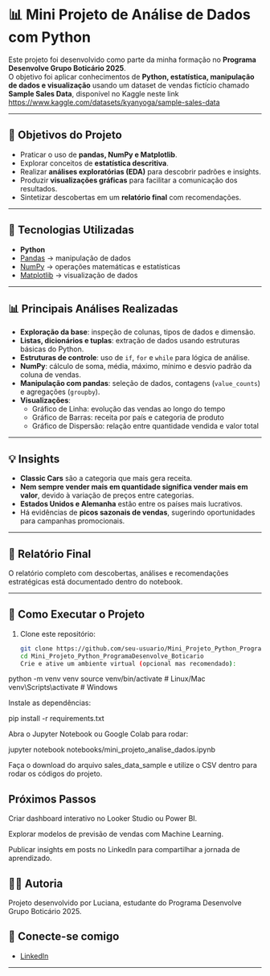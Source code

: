# 📊 Mini Projeto de Análise de Dados com Python

Este projeto foi desenvolvido como parte da minha formação no **Programa Desenvolve Grupo Boticário 2025**.  
O objetivo foi aplicar conhecimentos de **Python, estatística, manipulação de dados e visualização** usando um dataset de vendas fictício chamado **Sample Sales Data**, disponível no Kaggle neste link https://www.kaggle.com/datasets/kyanyoga/sample-sales-data

---

## 🎯 Objetivos do Projeto
- Praticar o uso de **pandas, NumPy e Matplotlib**.
- Explorar conceitos de **estatística descritiva**.
- Realizar **análises exploratórias (EDA)** para descobrir padrões e insights.
- Produzir **visualizações gráficas** para facilitar a comunicação dos resultados.
- Sintetizar descobertas em um **relatório final** com recomendações.

---

## 🔧 Tecnologias Utilizadas
- **Python**
- [Pandas](https://pandas.pydata.org/) → manipulação de dados  
- [NumPy](https://numpy.org/) → operações matemáticas e estatísticas  
- [Matplotlib](https://matplotlib.org/) → visualização de dados  

---

## 📊 Principais Análises Realizadas
- **Exploração da base**: inspeção de colunas, tipos de dados e dimensão.  
- **Listas, dicionários e tuplas**: extração de dados usando estruturas básicas do Python.  
- **Estruturas de controle**: uso de `if`, `for` e `while` para lógica de análise.  
- **NumPy**: cálculo de soma, média, máximo, mínimo e desvio padrão da coluna de vendas.  
- **Manipulação com pandas**: seleção de dados, contagens (`value_counts`) e agregações (`groupby`).  
- **Visualizações**:
  - Gráfico de Linha: evolução das vendas ao longo do tempo  
  - Gráfico de Barras: receita por país e categoria de produto  
  - Gráfico de Dispersão: relação entre quantidade vendida e valor total  

---

## 💡 Insights
- **Classic Cars** são a categoria que mais gera receita.  
- **Nem sempre vender mais em quantidade significa vender mais em valor**, devido à variação de preços entre categorias.  
- **Estados Unidos e Alemanha** estão entre os países mais lucrativos.  
- Há evidências de **picos sazonais de vendas**, sugerindo oportunidades para campanhas promocionais.

---

## 📄 Relatório Final
O relatório completo com descobertas, análises e recomendações estratégicas está documentado dentro do notebook.  

---

## 🚀 Como Executar o Projeto

1. Clone este repositório:
   ```bash
   git clone https://github.com/seu-usuario/Mini_Projeto_Python_ProgramaDesenvolve_Boticario.git
   cd Mini_Projeto_Python_ProgramaDesenvolve_Boticario
   Crie e ative um ambiente virtual (opcional mas recomendado):

python -m venv venv
source venv/bin/activate   # Linux/Mac
venv\Scripts\activate      # Windows


Instale as dependências:

pip install -r requirements.txt


Abra o Jupyter Notebook ou Google Colab para rodar:

jupyter notebook notebooks/mini_projeto_analise_dados.ipynb

Faça o download do arquivo sales_data_sample e utilize o CSV dentro para rodar os códigos do projeto.

## Próximos Passos

Criar dashboard interativo no Looker Studio ou Power BI.

Explorar modelos de previsão de vendas com Machine Learning.

Publicar insights em posts no LinkedIn para compartilhar a jornada de aprendizado.

## 👩‍💻 Autoria

Projeto desenvolvido por Luciana, estudante do Programa Desenvolve Grupo Boticário 2025.

## 🔗 Conecte-se comigo

- [LinkedIn](https://linkedin.com/in/lucianaqa)
---

